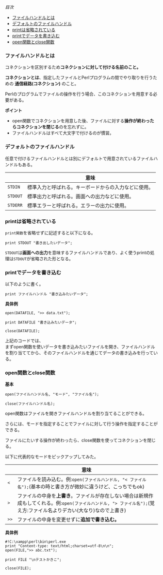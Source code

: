 *目次*
* [ファイルハンドルとは](#ファイルハンドルとは)
* [デフォルトのファイルハンドル](#デフォルトのファイルハンドル)
* [printは省略されている](#printは省略されている)
* [printでデータを書き込む](#printでデータを書き込む)
* [open関数とclose関数](#open関数とclose関数)
### ファイルハンドルとは

コネクションを区別するため**コネクションに対して付ける名前のこと。**

**コネクションとは**、指定したファイルとPerlプログラムの間でやり取りを行うための **通信経路(コネクション)** のこと。

Perlのプログラムでファイルの操作を行う場合、このコネクションを用意する必要がある。

**ポイント**

* open関数でコネクションを用意した後、ファイルに対する**操作が終わったらコネクションを閉じる**のを忘れずに。
* ファイルハンドルはすべて大文字で付けるのが慣習。

### デフォルトのファイルハンドル

任意で付けるファイルハンドルとは別にデフォルトで用意されているファイルハンドルもある。

||意味|
|-|-|
|`STDIN`|標準入力と呼ばれる。キーボードからの入力などに使用。|
|`STDOUT`|標準出力と呼ばれる。画面への出力などに使用。|
|`STDERR`|標準エラーと呼ばれる。エラーの出力に使用。|

### printは省略されている

`print関数`を省略せずに記述すると以下になる。

```
print STDOUT "書き出したいデータ";
```

`STDOUT`は**画面への出力**を意味するファイルハンドルであり、よく使うprintの処理は`STDOUT`が省略された形となる。

### printでデータを書き込む
以下のように書く。

```
print ファイルハンドル "書き込みたいデータ";
```

**具体例**

```
open(DATAFILE, ">> data.txt");

print DATAFILE "書き込みたいデータ";

close(DATAFILE);
```
上記のコードでは、  
まずopen関数を使いデータを書き込みたいファイルを開き、ファイルハンドルを割り当ててから、そのファイルハンドルを通じてデータの書き込みを行っている。
### open関数とclose関数

**基本**

```
open(ファイルハンドル名, "モード", "ファイル名");

close(ファイルハンドル名);
```
open関数はファイルを開きファイルハンドルを割り当てることができる。 

さらには、モードを指定することでファイルに対して行う操作を指定することができる。

ファイルにたいする操作が終わったら、close関数を使ってコネクションを閉じる。

以下に代表的なモードをピックアップしてみた。

||意味|
|-|-|
|`<`|ファイルを読み込む。例:`open(ファイルハンドル, "< ファイル名");`(基本の時と書き方が微妙に違うけど、こっちでもok)|
|`>`|ファイルの中身を**上書き**。ファイルが存在しない場合は新規作成もしてくれる。例:`open(ファイルハンドル, "> ファイル名");`(覚え方:ファイル名よりデカい(大なり)なので上書き)|
|`>>`|ファイルの中身を変更せずに**追加で書き込む。**|

**具体例**

```
#!C:\xampp\perl\bin\perl.exe
print "Content-type: text/html;charset=utf-8\n\n";
open(FILE,">> abc.txt");

print FILE "\nテストかきこ";

close(FILE);
```
